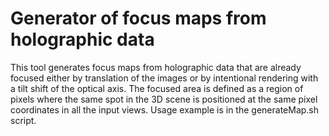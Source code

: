 # Generator of focus maps from holographic data

This tool generates focus maps from holographic data that are already focused either by translation of the images or by intentional rendering with a tilt shift of the optical axis. The focused area is defined as a region of pixels where the same spot in the 3D scene is positioned at the same pixel coordinates in all the input views. Usage example is in the generateMap.sh script.
